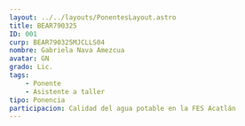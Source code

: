 ```yaml
---
layout: ../../layouts/PonentesLayout.astro
title: BEAR790325
ID: 001
curp: BEAR790325MJCLLS04
nombre: Gabriela Nava Amezcua
avatar: GN
grado: Lic.
tags:
    - Ponente
    - Asistente a taller
tipo: Ponencia
participacion: Calidad del agua potable en la FES Acatlán
---
```

